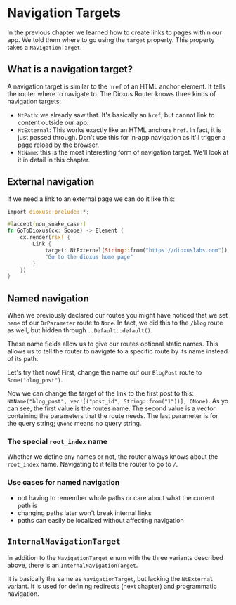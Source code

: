 # Navigation Targets
In the previous chapter we learned how to create links to pages within our app.
We told them where to go using the `target` property. This property takes a
`NavigationTarget`.

## What is a navigation target?
A navigation target is similar to the `href` of an HTML anchor element. It tells
the router where to navigate to. The Dioxus Router knows three kinds of
navigation targets:
- `NtPath`: we already saw that. It's basically an `href`, but cannot link to
  content outside our app.
- `NtExternal`: This works exactly like an HTML anchors `href`. In fact, it is
  just passed through. Don't use this for in-app navigation as it'll trigger a
  page reload by the browser.
- `NtName`: this is the most interesting form of navigation target. We'll look
  at it in detail in this chapter.

## External navigation
If we need a link to an external page we can do it like this:
```rust
import dioxus::prelude::*;

#[accept(non_snake_case)]
fn GoToDioxus(cx: Scope) -> Element {
    cx.render(rsx! {
        Link {
            target: NtExternal(String::from("https://dioxuslabs.com")),
            "Go to the dioxus home page"
        }
    })
}
```

## Named navigation
When we previously declared our routes you might have noticed that we set `name`
of our `DrParameter` route to `None`. In fact, we did this to the `/blog` route
as well, but hidden through `..Default::default()`.

These name fields allow us to give our routes optional static names. This allows
us to tell the router to navigate to a specific route by its name instead of its
path.

Let's try that now! First, change the name ouf our `BlogPost` route to
`Some("blog_post")`.

Now we can change the target of the link to the first post to this:
`NtName("blog_post", vec![("post_id", String::from("1"))], QNone)`.
As yo can see, the first value is the routes name. The second value is a vector
containing the parameters that the route needs. The last parameter is for the
query string; `QNone` means no query string.

### The special `root_index` name
Whether we define any names or not, the router always knows about the
`root_index` name. Navigating to it tells the router to go to `/`.

### Use cases for named navigation
- not having to remember whole paths or care about what the current path is
- changing paths later won't break internal links
- paths can easily be localized without affecting navigation

## `InternalNavigationTarget`
In addition to the `NavigationTarget` enum with the three variants described
above, there is an `InternalNavigationTarget`.

It is basically the same as `NavigationTarget`, but lacking the `NtExternal`
variant. It is used for defining redirects (next chapter) and programmatic
navigation.
